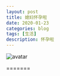 ```yaml
---
layout: post
title: 媳妇怀孕啦
date: 2020-01-23
categories: blog
tags: [生活]
description: 怀孕啦
---
```

![avatar](https://github.com/niguadage/niguadage.github.io/raw/master/pics/pic1.jpg)

=======

